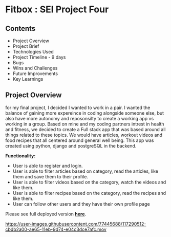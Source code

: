 # Fitbox : SEI Project Four

## Contents

- Project Overview
- Project Brief
- Technologies Used
- Project Timeline - 9 days
- Bugs
- Wins and Challenges
- Future Improvements
- Key Learnings

## Project Overview

for my final project, I decided I wanted to work in a pair. I wanted the balance of gaining more expereince in coding alongside someone else, but also have more autonomy and reposonsilty to create a working app vs working in a group. Based on mine and my coding partners intrest in health and fitness, we decided to create a Full stack app that was based around all things related to these topics. We would have articles, workout videos and food recipes that all centered around general well being. This app was created using python, django and postgreSQL in the backend.

**Functionality:**
- User is able to register and login.
- User is able to filter articles based on category, read the articles, like them and save them to their profile.
- User is able to filter videos based on the category, watch the videos and like them.
- User is able to filter recipes based on the category, read the recipes and like them.
- User can follow other users and they have their own profile page

Please see full deployed version **[here](https://fitbox1.herokuapp.com)**.

https://user-images.githubusercontent.com/77445688/117290512-cbdb2a00-ae65-11eb-9d74-e04c3dce7afc.mov



